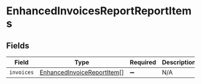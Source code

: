 # EnhancedInvoicesReportReportItems


## Fields

| Field                                                                           | Type                                                                            | Required                                                                        | Description                                                                     |
| ------------------------------------------------------------------------------- | ------------------------------------------------------------------------------- | ------------------------------------------------------------------------------- | ------------------------------------------------------------------------------- |
| `invoices`                                                                      | [EnhancedInvoiceReportItem](../../models/shared/enhancedinvoicereportitem.md)[] | :heavy_minus_sign:                                                              | N/A                                                                             |
